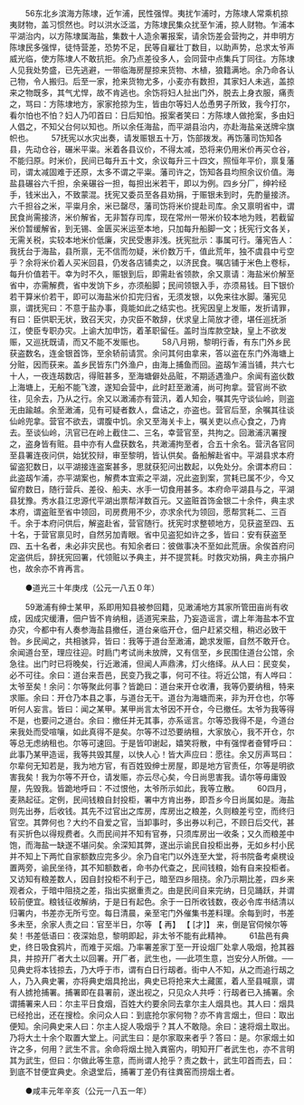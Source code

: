 <!-- { "loadSidebar": true } -->
　　56东北乡滨海方陈埭，近乍浦，民性强悍。夷扰乍浦时，方陈埭人常乘机掠夷财物，盖习惯然也。时以洪水泛滥，方陈埭民集众扰至乍浦，掠人财物。乍浦本平湖治内，以方陈埭属海盐，集数十人造余署报案，请余饬差会营拘之，并申明方陈埭民多强悍，徒恃营差，恐势不足，民等自雇壮丁数目，以助声势，总求太爷声威光临，使方陈埭人不敢抗拒。余乃点差役多人，会同营中点集兵丁同往。方陈埭人见我处势盛，已先逃避，一带临海房屋掠来货物、木植，狼籍满地。余乃命各认己物，令人搬归。后至一家，抢来货物尤多，小麦亦有数担，其家妇人未逃，盖掠来之物既多，其气尤悍，故不肯逃也。余饬将妇人扯出门外，脱去上身衣服，痛责之，骂曰：方陈埭地方，家家抢掠为生，皆由尔等妇人怂恿男子所致，我今打尔，看尔怕也不怕？妇人乃叩首曰：日后知怕。报案者笑曰：方陈埭人做抢案，多由妇人倡之，不知父台何以知也。所以余任海盐，而平湖县治内，亦赴海盐亲送牌伞旗帜也。 
　　57抚宪以水灾出奏，请发赈银五十万，饬部拨发。再饬藩司饬知各县，先动仓谷，碾米平粜。米着各县议价，不得太减，恐将来仍用米价再买仓谷，不能归原。时米价，民间已每升五十文，余议每升三十四文，照恒年平价，禀复藩司，谓太减固难于还原，太多不谓之平粜。藩司许之，饬知各县均照余议价值。海盐县碾谷六千担，余亲碾谷一担，每担出米若干，即以为例。四乡分厂，绅衿经手，钱米出入，不致蒙混。抚宪又委员至各县劝捐，于赈银未到时，先酌量接济。六千担谷之米，平粜月余，米已罄尽，藩司饬将米价提赴司库。余又禀明省中，谓民食尚需接济，米价解省，无非暂存司库，现在常州一带米价较本地为贱，若截留米价暂缓解省，到无锡、金匮买米运至本地，只加每升船脚一文；抚宪行文各关，无需关税，实较本地米价低廉，灾民受惠非浅。抚宪批示：事属可行。藩宪告人：我抚台于海盐，县所禀，无不信而勿疑，米价数万千，值此荒年，独不虞县中亏空乎？余将米价着人买米回县，仍发各店铺卖之，以济民食。嘱店铺于米色上卷标，每升价值若干。幸为时不久，赈银到后，即需赴省领款，余又禀请：海盐米价解至省中，亦需解费，省中发饷下乡，亦须船脚；民间领银入手，亦须易钱。目下银价若干算米价若干，即可以海盐米价扣完归省，无须发银，以免来往水脚。藩宪见禀，谓抚宪曰：不意于盐办事，竟能如此之结实也。抚宪因皇上发赈，发折请罪，有曰：臣供职无状，致召天灾，办灾臣不敢辞，伏求皇上简放才德，堪任巡抚浙江，使臣专职办灾。上谕大加申饬，着革职留任。盖时当库款空缺，皇上不欲发赈，又巡抚既请，而又不能不发赈也。 
　　58八月朔，黎明行香，有东门外乡民获盗数名，连金银首饰，至余轿前请赏。余问其何由拿来，答以盗在东门外海塘上分赃，因而获来。盖乡民皆东门外渔户，由海上捕鱼而回。盗刼乍浦当铺，共六七十人，一夜连刼数店，得赃甚多，至海塘僻处品赃，不期适遇渔户。余闻有盗伙数上海塘上，无船不能飞渡，遂知会营中，此时赶至澉浦，尚可拘拿。营官尚不欲往，见余去，乃从之行。余又以澉浦亦有营汛，着人知会，嘱其先守谈仙岭，则盗无由踰越。余至澉浦，见有可疑者数人，盘诘之，亦盗也。营官后至，余嘱其往谈仙岭兜拿。营官不欲去，谓腹中饥。余又至海关卡上，嘱关吏以点心食之，乃肯去。至谈仙岭，汛官已在岭上截住二、三名，幸营官至，共拘之。回澉浦汛署搜之，盗身皆有赃。县中亦有人盘获数名，共澉浦拘至者，合五十余名。营汛各官同至县署连夜问供，始犹狡辩，审至黎明，皆认供矣。备船解赴省中。平湖县求本府留盗犯数日，以平湖接连盗案甚多，思就获犯问出数起，以免处分。余谓本府曰：此盗刼乍浦，亦平湖案也，解费本宜索之平湖，况此盗到案，赏耗已属不少，今又留府数日，随行营兵、差役、船夫、水手一切食用甚多。本府命平湖县与之，平湖县犹豫。秀水县江忠源代平湖出票帮洋数百元。又盗赃首饰金银二十余件，典主求本府，谓盗赃至省中领回，司房费用不少，亦求余代为领回，愿帮赏耗二、三百千。余于本府问供后，解盗赴省，营官随行。抚宪时求整顿地方，见获盗至四、五十名，于营官禀见时，自然另加青眼。省中见盗犯如许之多，皆曰：安有获盗至四、五十名者，未必非灾民也。有知余者曰：彼做事决不至如此荒唐。余俟首府问定盗供后，辞抚宪回署，代领赃以予典主，并不提赏耗。时救灾劝捐，典主亦捐户也，故余亦不肯再言。 

　　●道光三十年庚戌（公元一八五０年） 

　　59澉浦有绅士某甲，系即用知县被参回籍，见澉浦地方其家所管田亩尚有收成，因成灾缓漕，佃户皆不肯纳租，适道宪来盐，乃妄造谣言，谓上年海盐本不宜办灾，今都中有人奏参海盐县撤任，道台亲临开仓，佃户赶紧交租，稍迟必致干咎。乡民闻之，共相骇异，皆曰：我等于道台至澉浦，跪求发赈，自然不敢开仓。余闻道台至，理应往迎。时扃门考试尚未放牌，又有信至，乡民围住道台公馆，余急往。出门时已将晚矣，行近澉浦，但闻人声鼎沸，灯火络绎。从人曰：民变矣，必不可往。余曰：道台来吾邑，民变乃我之事，何可不往。将近公馆，有人哗曰：太爷至矣！余问：尔等聚此何事？皆跪曰：道台来开仓收漕，我等仍要纳租，特来求赈。余曰：开仓乃本县之事，与道台无干。道台为海塘而来，非为开仓也，尔等听何人妄言。皆曰：闻之某甲。某甲尚言太爷因不开仓，今已撤任。太爷为我等得不是，也要问之道台。余曰：撤任并无其事，亦系谣言。尔等恐我得不是，今道台来我处而受喧嚷，如此真得不是矣。尔等不过恐要纳租，大家放心，我不开仓，尔等总无虑纳租也。尔等可速回。于是皆叩谢起，嬉笑将散，中有强悍者奋臂呼曰：此事乃某甲造谣，我等共毁其屋，以快人心！皆大声应曰：愿往。余又厉声骂曰：尔辈何无知若是，我为地方官，有百姓毁绅士房屋，即是地方官责任，尔等是明欲害我矣！我为尔等不开仓，请发赈，亦云尽心矣，今日尚思害我。请尔等毋庸毁屋，先毁我。皆跪地呼曰：不过恨他，太爷所示如此，我等立散。 
　　60四月，麦熟起征。定例，民间钱粮自封投柜，署中方肯出券，即吾乡今日尚属如是。海盐则先出券，后收钱。其先不过官出之库房，库房出之粮差，久则粮差亏空，而终归官空。其弊何也？大约不自爱之官，当卸事时，多出券以利己，不顾日后交代，甚有买折色以得规费者。久而民间并不知有官券，只须库房出一收条；又久而粮差中饱，而海盐一缺遂不堪问矣。余深知其弊，遂出示谕民自投柜出券，无如乡村小民并不知上下两忙自家额数应完多少。余乃自宅门以外连至大堂，将书院备考桌櫈设置两旁，谕民坐待，其不知额数者，命书办代查之，民间钱粮，始有自来投柜者。又访知有粮差数人，因自封投柜不利于己，暗至四乡阻挠。余乃示期比差，四乡来观者众，于暗中阻挠之差，指出实据重责之。由是民间自来完纳，日见踊跃，并谓较前便宜。粮钱征收解纳，于是日有起色。余于一日所收钱数，夜必令库书结清以归署内，书差亦无所亏空。每日清晨，亲至宅门外催集书差料理。余每到时，书差多未至，余家人责之曰：官至半日，尔等 【 再】 【 [才]】 来，倒是官伺候尔等矣！书差低语曰：夜深始息，黎明即起，非太爷不能有此精神。 
　　61盐邑有典史，终日吸食鸦片，而难于买烟。乃率署差家丁至一开设烟厂处拿人吸烟，抢其器具，并掠开厂者大土以回署。开厂者，武生也，──此项生意，岂安分人所做。──见典史将本钱掠去，乃大呼于市，谓有白日行刼者。街中人不知，从之而追行刼之人，乃入典史署，亦将典史烟具抢出，典史已将抢来大土藏匿，着人至县喊禀，谓有人掳抢捕署。捕署即在县署前，遂出视之，只见众人共呼：行刼者已入捕署。余谓捕署来人曰：尔主平日食烟，百姓大约要余同去拿尔主人烟具也。其人曰：烟具已经抢出，还在搜检。余问众人曰：到底抢尔家何物？亦不肯言烟土，但曰：取出便知。余问典史来人曰：尔主人捉人吸烟乎？其人不敢隐。余曰：速将烟土取出。乃将大土十余个取置大堂上。问武生曰：是尔家取来者乎？答曰：是。尔家烟土如许之多，何用？武生不言。余命将烟土抛入粪窑内，明知开厂者武生也，亦不言明其为武生，但曰：尔做此等生意，而尚谓人抢乎？责之数十，武生叩首而去，曰：到底不甘便宜典史。余退堂后，捕署丁差仍有往粪窑而捞烟土者。 

　　●咸丰元年辛亥（公元一八五一年） 


